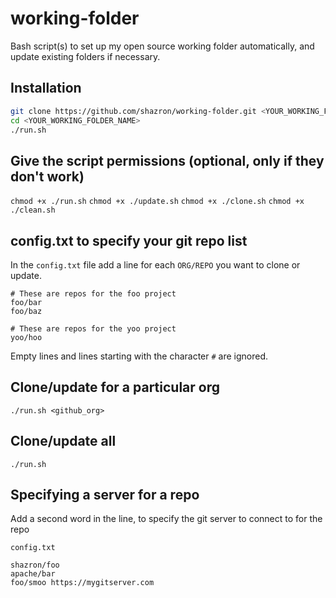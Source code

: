 # working-folder

Bash script(s) to set up my open source working folder automatically, and update existing folders if necessary.

## Installation

```bash
git clone https://github.com/shazron/working-folder.git <YOUR_WORKING_FOLDER_NAME>
cd <YOUR_WORKING_FOLDER_NAME>
./run.sh
```

## Give the script permissions (optional, only if they don't work)

`chmod +x ./run.sh`
`chmod +x ./update.sh`
`chmod +x ./clone.sh`
`chmod +x ./clean.sh`

## config.txt to specify your git repo list

In the `config.txt` file add a line for each `ORG/REPO` you want to clone or update.

```
# These are repos for the foo project
foo/bar
foo/baz

# These are repos for the yoo project
yoo/hoo
```

Empty lines and lines starting with the character `#` are ignored.

## Clone/update for a particular org

`./run.sh <github_org>`

## Clone/update all

`./run.sh`

## Specifying a server for a repo

Add a second word in the line, to specify the git server to connect to for the repo

`config.txt`
```
shazron/foo
apache/bar
foo/smoo https://mygitserver.com
```